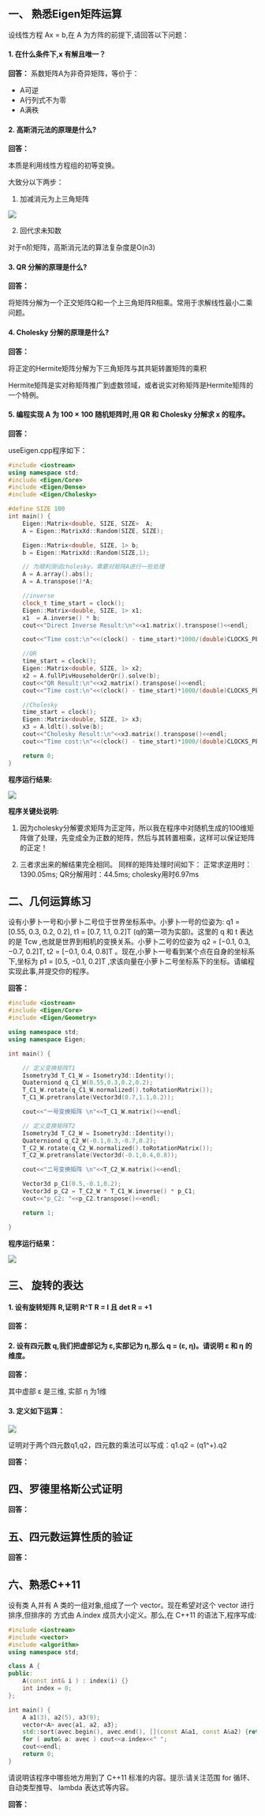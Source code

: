 ## 一、 熟悉Eigen矩阵运算

设线性方程 Ax = b,在 A 为方阵的前提下,请回答以下问题：
#### 1. 在什么条件下,x 有解且唯一？

**回答：**
系数矩阵A为非奇异矩阵，等价于：
- A可逆
- A行列式不为零
- A满秩

#### 2. 高斯消元法的原理是什么?
**回答：**

本质是利用线性方程组的初等变换。

大致分以下两步：

1. 加减消元为上三角矩阵

![](1561383082048.png)

2. 回代求未知数

对于n阶矩阵，高斯消元法的算法复杂度是O(n3)

#### 3. QR 分解的原理是什么?

**回答：**

将矩阵分解为一个正交矩阵Q和一个上三角矩阵R相乘。常用于求解线性最小二乘问题。

#### 4. Cholesky 分解的原理是什么?

**回答：**

将正定的Hermite矩阵分解为下三角矩阵与其共轭转置矩阵的乘积

Hermite矩阵是实对称矩阵推广到虚数领域，或者说实对称矩阵是Hermite矩阵的一个特例。

#### 5. 编程实现 A 为 100 × 100 随机矩阵时,用 QR 和 Cholesky 分解求 x 的程序。

**回答：**

useEigen.cpp程序如下：

```c++
#include <iostream>
using namespace std;
#include <Eigen/Core>
#include <Eigen/Dense>
#include <Eigen/Cholesky>

#define SIZE 100
int main() {
    Eigen::Matrix<double, SIZE, SIZE>  A;
    A = Eigen::MatrixXd::Random(SIZE, SIZE);

    Eigen::Matrix<double, SIZE, 1> b;
    b = Eigen::MatrixXd::Random(SIZE,1);

    // 为顺利测试cholesky，需要对矩阵A进行一些处理
    A = A.array().abs();
    A = A.transpose()*A;

    //inverse
    clock_t time_start = clock();
    Eigen::Matrix<double, SIZE, 1> x1;
    x1  = A.inverse() * b;
    cout<<"Direct Inverse Result:\n"<<x1.matrix().transpose()<<endl;

    cout<<"Time cost:\n"<<(clock() - time_start)*1000/(double)CLOCKS_PER_SEC<<endl;

    //QR
    time_start = clock();
    Eigen::Matrix<double, SIZE, 1> x2;
    x2 = A.fullPivHouseholderQr().solve(b);
    cout<<"QR Result:\n"<<x2.matrix().transpose()<<endl;
    cout<<"Time cost:\n"<<(clock() - time_start)*1000/(double)CLOCKS_PER_SEC<<endl;

    //Cholesky
    time_start = clock();
    Eigen::Matrix<double, SIZE, 1> x3;
    x3 = A.ldlt().solve(b);
    cout<<"Cholesky Result:\n"<<x3.matrix().transpose()<<endl;
    cout<<"Time cost:\n"<<(clock() - time_start)*1000/(double)CLOCKS_PER_SEC<<endl;

    return 0;
}

```
**程序运行结果:**

![](1561386076262.png)


**程序关键处说明:**

1. 因为cholesky分解要求矩阵为正定阵，所以我在程序中对随机生成的100维矩阵做了处理，先变成全为正数的矩阵，然后与其转置相乘，这样可以保证矩阵的正定！

2. 三者求出来的解结果完全相同。
同样的矩阵处理时间如下： 正常求逆用时：1390.05ms; QR分解用时：44.5ms; cholesky用时6.97ms

## 二、几何运算练习

设有小萝卜一号和小萝卜二号位于世界坐标系中。小萝卜一号的位姿为: q1 = [0.55, 0.3, 0.2, 0.2], t1 =
[0.7, 1.1, 0.2]T (q的第一项为实部)。这里的 q 和 t 表达的是 Tcw ,也就是世界到相机的变换关系。小萝卜二号的位姿为 q2 = [−0.1, 0.3, −0.7, 0.2]T, t2 = [−0.1, 0.4, 0.8]T 。现在,小萝卜一号看到某个点在自身的坐标系下,坐标为 p1 = [0.5, −0.1, 0.2]T ,求该向量在小萝卜二号坐标系下的坐标。请编程实现此事,并提交你的程序。

**回答：**

```c++
#include <iostream>
#include <Eigen/Core>
#include <Eigen/Geometry>

using namespace std;
using namespace Eigen;

int main() {

    // 定义变换矩阵T1
    Isometry3d T_C1_W = Isometry3d::Identity();
    Quaterniond q_C1_W(0.55,0.3,0.2,0.2);
    T_C1_W.rotate(q_C1_W.normalized().toRotationMatrix());
    T_C1_W.pretranslate(Vector3d(0.7,1.1,0.2));

    cout<<"一号变换矩阵 \n"<<T_C1_W.matrix()<<endl;

    // 定义变换矩阵T2
    Isometry3d T_C2_W = Isometry3d::Identity();
    Quaterniond q_C2_W(-0.1,0.3,-0.7,0.2);
    T_C2_W.rotate(q_C2_W.normalized().toRotationMatrix());
    T_C2_W.pretranslate(Vector3d(-0.1,0.4,0.8));

    cout<<"二号变换矩阵 \n"<<T_C2_W.matrix()<<endl;

    Vector3d p_C1(0.5,-0.1,0.2);
    Vector3d p_C2 = T_C2_W * T_C1_W.inverse() * p_C1;
    cout<<"p_C2: "<<p_C2.transpose()<<endl;

    return 1;

}

```
**程序运行结果：**

![](1561387798803.png)
## 三、  旋转的表达

#### 1. 设有旋转矩阵 R,证明 R^T R = I 且 det R = +1

**回答：**


#### 2. 设有四元数 q,我们把虚部记为 ε,实部记为 η,那么 q = (ε, η)。请说明 ε 和 η 的维度。

**回答：**

其中虚部 ε 是三维, 实部 η 为1维


#### 3. 定义如下运算：

![](1561380655229.png)

证明对于两个四元数q1,q2，四元数的乘法可以写成：q1.q2 = (q1^+).q2

**回答：**


## 四、罗德里格斯公式证明
**回答：**

## 五、四元数运算性质的验证
**回答：**

## 六、熟悉C++11

设有类 A,并有 A 类的一组对象,组成了一个 vector。现在希望对这个 vector 进行排序,但排序的
方式由 A.index 成员大小定义。那么,在 C++11 的语法下,程序写成:

```c++
#include <iostream>
#include <vector>
#include <algorithm>
using namespace std;

class A {
public:
    A(const int& i ) : index(i) {}
    int index = 0;
};

int main() {
    A a1(3), a2(5), a3(9);
    vector<A> avec{a1, a2, a3};
    std::sort(avec.begin(), avec.end(), [](const A&a1, const A&a2) {return a1.index<a2.index;});
    for ( auto& a: avec ) cout<<a.index<<" ";
    cout<<endl;
    return 0;
}
```

请说明该程序中哪些地方用到了 C++11 标准的内容。提示:请关注范围 for 循环、自动类型推导、 lambda
表达式等内容。

**回答：**

